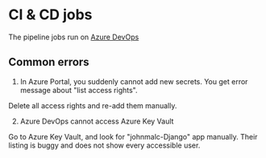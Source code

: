 # CI & CD jobs

The pipeline jobs run on [Azure DevOps](https://johnmalc.visualstudio.com/DJango-Wohn/_)

## Common errors

1. In Azure Portal, you suddenly cannot add new secrets. You get error message about "list access rights".

Delete all access rights and re-add them manually.

2. Azure DevOps cannot access Azure Key Vault

Go to Azure Key Vault, and look for "johnmalc-Django" app manually. Their listing is buggy and does not show every accessible user.

